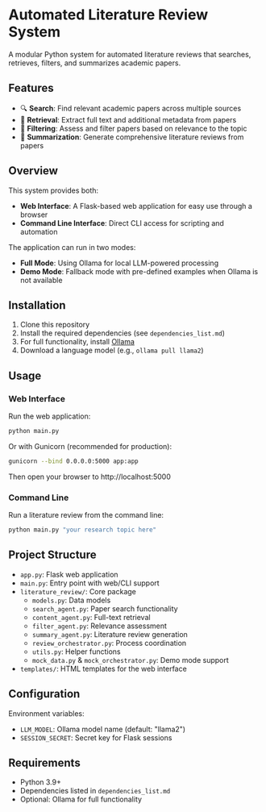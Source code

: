 # Automated Literature Review System

A modular Python system for automated literature reviews that searches, retrieves, filters, and summarizes academic papers.

## Features

- 🔍 **Search**: Find relevant academic papers across multiple sources
- 📄 **Retrieval**: Extract full text and additional metadata from papers
- 🔎 **Filtering**: Assess and filter papers based on relevance to the topic
- 📝 **Summarization**: Generate comprehensive literature reviews from papers

## Overview

This system provides both:
- **Web Interface**: A Flask-based web application for easy use through a browser
- **Command Line Interface**: Direct CLI access for scripting and automation

The application can run in two modes:
- **Full Mode**: Using Ollama for local LLM-powered processing
- **Demo Mode**: Fallback mode with pre-defined examples when Ollama is not available

## Installation

1. Clone this repository
2. Install the required dependencies (see `dependencies_list.md`)
3. For full functionality, install [Ollama](https://ollama.com/download)
4. Download a language model (e.g., `ollama pull llama2`)

## Usage

### Web Interface

Run the web application:

```bash
python main.py
```

Or with Gunicorn (recommended for production):

```bash
gunicorn --bind 0.0.0.0:5000 app:app
```

Then open your browser to http://localhost:5000

### Command Line

Run a literature review from the command line:

```bash
python main.py "your research topic here"
```

## Project Structure

- `app.py`: Flask web application
- `main.py`: Entry point with web/CLI support
- `literature_review/`: Core package
  - `models.py`: Data models
  - `search_agent.py`: Paper search functionality
  - `content_agent.py`: Full-text retrieval
  - `filter_agent.py`: Relevance assessment
  - `summary_agent.py`: Literature review generation
  - `review_orchestrator.py`: Process coordination
  - `utils.py`: Helper functions
  - `mock_data.py` & `mock_orchestrator.py`: Demo mode support
- `templates/`: HTML templates for the web interface

## Configuration

Environment variables:
- `LLM_MODEL`: Ollama model name (default: "llama2")
- `SESSION_SECRET`: Secret key for Flask sessions

## Requirements

- Python 3.9+
- Dependencies listed in `dependencies_list.md`
- Optional: Ollama for full functionality
   